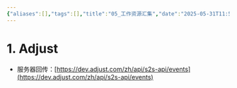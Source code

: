 ```yaml
---
{"aliases":[],"tags":[],"title":"05_工作资源汇集","date":"2025-05-31T11:54:42Z","date_modify":"2025-05-31T23:47:18Z","dg-publish":true,"permalink":"/900-publish/05/","dgPassFrontmatter":true,"created":"2025-05-31T11:54:42Z","updated":"2025-05-31T23:47:18Z"}
---
```



# 1. Adjust

- 服务器回传：[https://dev.adjust.com/zh/api/s2s-api/events](https://dev.adjust.com/zh/api/s2s-api/events)
